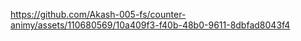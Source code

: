 

https://github.com/Akash-005-fs/counter-animy/assets/110680569/10a409f3-f40b-48b0-9611-8dbfad8043f4

